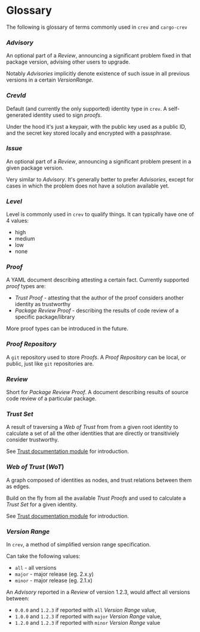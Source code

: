 # Glossary

The following is glossary of terms commonly used in `crev` and `cargo-crev`

### *Advisory*

An optional part of a *Review*, announcing a significant problem fixed in that
package version, advising other users to upgrade.

Notably *Advisories* implicitly denote existence of such issue in all previous
versions in a certain *VersionRange*.

### *CrevId*

Default (and currently the only supported) identity type in `crev`. A
self-generated identity used to sign *proofs*.

Under the hood it's just a keypair, with the public key used as a public ID, and
the secret key stored locally and encrypted with a passphrase.

### *Issue*

An optional part of a *Review*, announcing a significant problem present in a
given package version.

Very similar to *Advisory*. It's generally better to prefer *Advisories*,
except for cases in which the problem does not have a solution available yet.

### *Level*

Level is commonly used in `crev` to qualify things. It can typically have one
of 4 values:

- high
- medium
- low
- none

### *Proof*

A YAML document describing attesting a certain fact. Currently supported *proof*
types are:

- *Trust Proof* - attesting that the author of the proof considers another
  identity as trustworthy
- *Package Review Proof* - describing the results of code review of a specific
  package/library

More proof types can be introduced in the future.

### *Proof Repository*

A `git` repository used to store *Proofs*. A *Proof Repository* can be local, or
public, just like `git` repositories are.

### *Review*

Short for *Package Review Proof*. A document describing results of source code
review of a particular package.

### *Trust Set*

A result of traversing a *Web of Trust* from from a given root identity to
calculate a set of all the other identities that are directly or transitiviely
consider trustworthy.

See [Trust documentation module](../trust/index.html) for introduction.

### *Web of Trust* (*WoT*)

A graph composed of identities as nodes, and trust relations between them as
edges.

Build on the fly from all the available *Trust Proofs* and used to calculate a
*Trust Set* for a given identity.

See [Trust documentation module](../trust/index.html) for introduction.

### *Version Range*

In `crev`, a method of simplified version range specification.

Can take the following values:

- `all` - all versions
- `major` - major release (eg. 2.x.y)
- `minor` - major release (eg. 2.1.x)

An *Advisory* reported in a *Review* of version 1.2.3, would affect all versions
between:

- `0.0.0` and `1.2.3` if reported with `all` *Version Range* value,
- `1.0.0` and `1.2.3` if reported with `major` *Version Range* value,
- `1.2.0` and `1.2.3` if reported with `minor` *Version Range* value

